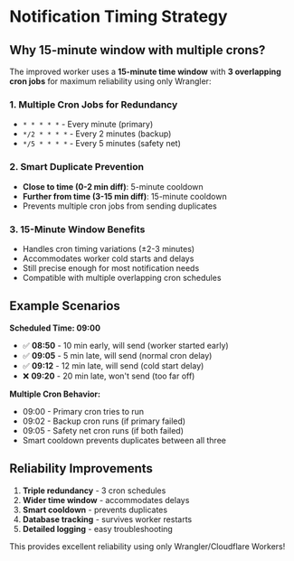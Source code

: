 # Notification Timing Strategy

## Why 15-minute window with multiple crons?

The improved worker uses a **15-minute time window** with **3 overlapping cron jobs** for maximum reliability using only Wrangler:

### 1. **Multiple Cron Jobs for Redundancy**
- `* * * * *` - Every minute (primary)
- `*/2 * * * *` - Every 2 minutes (backup)  
- `*/5 * * * *` - Every 5 minutes (safety net)

### 2. **Smart Duplicate Prevention**
- **Close to time (0-2 min diff)**: 5-minute cooldown
- **Further from time (3-15 min diff)**: 15-minute cooldown
- Prevents multiple cron jobs from sending duplicates

### 3. **15-Minute Window Benefits**
- Handles cron timing variations (±2-3 minutes)
- Accommodates worker cold starts and delays
- Still precise enough for most notification needs
- Compatible with multiple overlapping cron schedules

## Example Scenarios

**Scheduled Time: 09:00**
- ✅ **08:50** - 10 min early, will send (worker started early)
- ✅ **09:05** - 5 min late, will send (normal cron delay)
- ✅ **09:12** - 12 min late, will send (cold start delay)
- ❌ **09:20** - 20 min late, won't send (too far off)

**Multiple Cron Behavior:**
- 09:00 - Primary cron tries to run
- 09:02 - Backup cron runs (if primary failed)
- 09:05 - Safety net cron runs (if both failed)
- Smart cooldown prevents duplicates between all three

## Reliability Improvements

1. **Triple redundancy** - 3 cron schedules
2. **Wider time window** - accommodates delays
3. **Smart cooldown** - prevents duplicates
4. **Database tracking** - survives worker restarts
5. **Detailed logging** - easy troubleshooting

This provides excellent reliability using only Wrangler/Cloudflare Workers!
